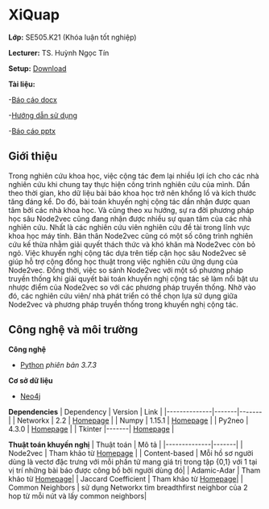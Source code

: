 # XiQuap
**Lớp:** SE505.K21 (Khóa luận tốt nghiệp)

**Lecturer:** TS. Huỳnh Ngọc Tín

**Setup:** [Download]()

**Tài liệu:** 

 -[Báo cáo docx](https://drive.google.com/file/d/1qtW4-EopPExuZQ-HbrL4VEooSL_2MOq7/view?usp=sharing)
 
 -[Hướng dẫn sử dụng](https://drive.google.com/file/d/1NEpGDwKX6g5ZSnEf15R1P8_swls0Avdq/view?usp=sharing)
 
 -[Báo cáo pptx](https://drive.google.com/file/d/1704SV3O3eWeqpz-ONEbQtXOIKzyfm-gJ/view?usp=sharing)

## Giới thiệu
 Trong nghiên cứu khoa học, việc cộng tác đem lại nhiều lợi ích cho các nhà nghiên cứu khi chung tay thực hiện công trình nghiên cứu của mình. Dần theo thời gian, kho dữ liệu bài báo khoa học trở nên khổng lồ và kích thước tăng đáng kể. Do đó, bài toán khuyến nghị cộng tác dần nhận được quan tâm bởi các nhà khoa học. Và cũng theo xu hướng, sự ra đời phương pháp học sâu Node2vec cũng đang nhận được nhiều sự quan tâm của các nhà nghiên cứu. Nhất là các nghiên cứu viên nghiên cứu đề tài trong lĩnh vực khoa học máy tính. Bản thân Node2vec cũng có một số công trình nghiên cứu kế thừa nhằm giải quyết thách thức và khó khăn mà Node2vec còn bỏ ngỏ. Việc khuyến nghị cộng tác dựa trên tiếp cận học sâu Node2vec sẽ giúp hỗ trợ cộng đồng học thuật trong việc nghiên cứu ứng dụng của Node2vec. Đồng thời, việc so sánh Node2vec với một số phương pháp truyền thống khi giải quyết bài toán khuyến  nghị cộng tác sẽ làm nổi bật ưu nhược điểm của Node2vec so với các phương pháp truyền thống. Nhờ vào đó, các nghiên cứu viên/ nhà phát triển có thể chọn lựa sử dụng giữa Node2vec và phương pháp truyền thống trong khuyến nghị cộng tác.
 
## Công nghệ và môi trường
**Công nghệ** 
 - [Python](https://www.python.org/) *phiên bản 3.7.3*

**Cơ sở dữ liệu** 
 - [Neo4j](https://neo4j.com/developer/) 

**Dependencies**
| Dependency | Version | Link |
|--------------|-------|-------|
| Networkx | 2.2 | [Homepage](https://networkx.github.io/) |
| Numpy | 1.15.1 | [Homepage](https://numpy.org/doc/stable/) |
| Py2neo | 4.3.0 | [Homepage](https://py2neo.org/v4/database.html) |
| Tkinter |-------| [Homepage](https://docs.python.org/3.7/library/tkinter.html#tkinter-modules) |


**Thuật toán khuyến nghị**
| Thuật toán | Mô tả |
|--------------|-------|
| Node2vec | Tham khảo từ [Homepage](https://github.com/aditya-grover/node2vec) |
| Content-based | Mỗi hồ sơ người dùng là vectơ đặc trưng với mỗi phần tử mang giá trị trong tập {0,1} với 1 tại vị trí những bài báo được công bố bởi người dùng đó|
| Adamic-Adar | Tham khảo từ [Homepage](https://networkx.github.io/documentation/networkx-1.10/reference/generated/networkx.algorithms.link_prediction.adamic_adar_index.html)|
| Jaccard Coefficient | Tham khảo từ [Homepage](https://networkx.github.io/documentation/networkx-1.9/reference/generated/networkx.algorithms.link_prediction.jaccard_coefficient.html)|
| Common Neighbors | sử dụng Networkx tìm breadthfirst neighbor của 2 hop từ mỗi nút và lấy common neighbors|
